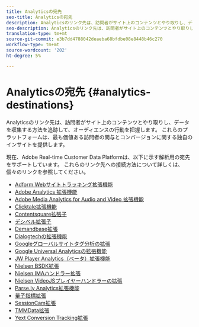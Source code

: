 ```yaml
---
title: Analyticsの宛先
seo-title: Analyticsの宛先
description: Analyticsのリンク先は、訪問者がサイト上のコンテンツとやり取りし、データを収集する方法を追跡して、オーディエンスの行動を把握します。 これらのプラットフォームは、最も価値ある訪問者の関与とコンバージョンに関する独自のインサイトを提供します。
seo-description: Analyticsのリンク先は、訪問者がサイト上のコンテンツとやり取りし、データを収集する方法を追跡して、オーディエンスの行動を把握します。 これらのプラットフォームは、最も価値ある訪問者の関与とコンバージョンに関する独自のインサイトを提供します。
translation-type: tm+mt
source-git-commit: e3b7dd4788042deaeba68bfdbe08e8448b46c270
workflow-type: tm+mt
source-wordcount: '202'
ht-degree: 5%

---
```



# Analyticsの宛先 {#analytics-destinations}

Analyticsのリンク先は、訪問者がサイト上のコンテンツとやり取りし、データを収集する方法を追跡して、オーディエンスの行動を把握します。 これらのプラットフォームは、最も価値ある訪問者の関与とコンバージョンに関する独自のインサイトを提供します。

現在、Adobe Real-time Customer Data Platformは、以下に示す解析用の宛先をサポートしています。 これらのリンク先への接続方法について詳しくは、個々のリンクを参照してください。

* [Adform Webサイトトラッキング拡張機能](/help/rtcdp/destinations/adform-extension.md)
* [Adobe Analytics 拡張機能](/help/rtcdp/destinations/adobe-analytics-extension.md)
* [Adobe Media Analytics for Audio and Video 拡張機能](/help/rtcdp/destinations/adobe-video-analytics-extension.md)
* [Clicktale拡張機能](/help/rtcdp/destinations/clicktale-extension.md)
* [Contentsquare拡張子](/help/rtcdp/destinations/contentsquare-extension.md)
* [デシベル拡張子](/help/rtcdp/destinations/decibel-extension.md)
* [Demandbase拡張](/help/rtcdp/destinations/demandbase-extension.md)
* [Dialogtechの拡張機能](/help/rtcdp/destinations/dialogtech-extension.md)
* [Googleグローバルサイトタグ分析の拡張](/help/rtcdp/destinations/gtag-analytics-extension.md)
* [Google Universal Analyticsの拡張機能](/help/rtcdp/destinations/google-universal-analytics-extension.md)
* [JW Player Analytics（ベータ）拡張機能](/help/rtcdp/destinations/jw-player-analytics-extension.md)
* [Nielsen BSDK拡張](nielsen-bsdk-extension.md)
* [Nielsen IMAハンドラー拡張](nielsen-ima-extension.md)
* [Nielsen VideoJSプレイヤーハンドラーの拡張](nielsen-videojs-extension.md)
* [Parse.ly Analytics拡張機能](parsely-extension.md)
* [量子指標拡張](quantum-metric-extension.md)
* [SessionCam拡張](sessioncam-extension.md)
* [TMMData拡張](tmmdata-extension.md)
* [Yext Conversion Tracking拡張](yext-extension.md)
